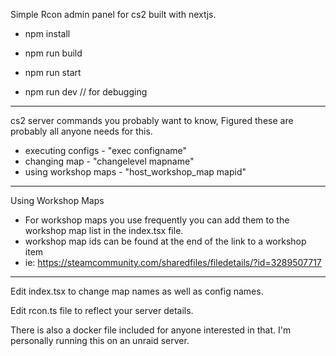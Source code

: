 Simple Rcon admin panel for cs2 built with nextjs.

- npm install

- npm run build

- npm run start

- npm run dev  // for debugging

-------------------------

cs2 server commands you probably want to know, Figured these are probably all anyone needs for this.

  - executing configs - "exec configname"
  - changing map - "changelevel mapname"
  - using workshop maps - "host_workshop_map mapid"

--------------------------
Using Workshop Maps

  - For workshop maps you use frequently you can add them to the workshop map list in the index.tsx file.
  - workshop map ids can be found at the end of the link to a workshop item
  - ie: https://steamcommunity.com/sharedfiles/filedetails/?id=3289507717

--------------------------

Edit index.tsx to change map names as well as config names.

Edit rcon.ts file to reflect your server details.

There is also a docker file included for anyone interested in that. I'm personally running this on an unraid server.

